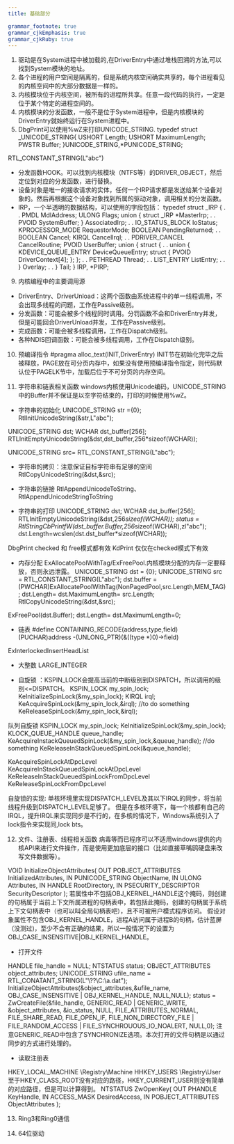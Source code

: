 ```yaml
---
title: 基础部分

grammar_footnote: true
grammar_cjkEmphasis: true
grammar_cjkRuby: true
---
```


1. 驱动是在System进程中被加载的,在DriverEntry中通过堆栈回溯的方法,可以找到System模块的地址。
2. 各个进程的用户空间是隔离的，但是系统内核空间确实共享的，每个进程看见的内核空间中的大部分数据是一样的。
3. 内核模块位于内核空间，被所有的进程所共享。任意一段代码的执行，一定是位于某个特定的进程空间的。
4. 内核模块的分发函数，一般不是位于System进程中，但是内核模块的DriverEntry就始终运行在System进程中。
5. DbgPrint可以使用%wZ来打印UNICODE_STRING.
typedef struct _UNICODE_STRING{
    USHORT Length;
    USHORT MaximumLength;
    PWSTR  Buffer;
}UNICODE_STRING,*PUNICODE_STRING;

RTL_CONSTANT_STRING(L"abc")
 - 分发函数HOOK。可以找到内核模块（NTFS等）的DRIVER_OBJECT，然后定位到对应的分发函数，进行替换。
 - 设备对象是唯一的接收请求的实体，任何一个IRP请求都是发送给某个设备对象的。然后再根据这个设备对象找到所属的驱动对象，调用相关的分发函数。
 - IRP，一个半透明的数据结构，可以使用的字段包括：
typedef struct _IRP {
  .
  .
  PMDL  MdlAddress;
  ULONG  Flags;
  union {
    struct _IRP  *MasterIrp;
    .
    .
    PVOID  SystemBuffer;
  } AssociatedIrp;
  .
  .
  IO_STATUS_BLOCK  IoStatus;
  KPROCESSOR_MODE  RequestorMode;
  BOOLEAN PendingReturned;
  .
  .
  BOOLEAN  Cancel;
  KIRQL  CancelIrql;
  .
  .
  PDRIVER_CANCEL  CancelRoutine;
  PVOID UserBuffer;
  union {
    struct {
    .
    .
    union {
      KDEVICE_QUEUE_ENTRY DeviceQueueEntry;
      struct {
        PVOID  DriverContext[4];
      };
    };
    .
    .
    PETHREAD  Thread;
    .
    .
    LIST_ENTRY  ListEntry;
    .
    .
    } Overlay;
  .
  .
  } Tail;
} IRP, *PIRP;
9. 内核编程中的主要调用源
  
 - DriverEntry、DriverUnload：这两个函数由系统进程中的单一线程调用，不会出现多线程的问题，工作在Passive级别。
 - 分发函数：可能会被多个线程同时调用。分罚函数不会和DriverEntry并发，但是可能回合DriverUnload并发，工作在Passive级别。
 - 完成函数：可能会被多线程调用，工作在Dispatch级别。
 - 各种NDIS回调函数：可能会被多线程调用，工作在Dispatch级别。

10. 预编译指令
#pragma alloc_text(INIT,DriverEntry)
INIT节在初始化完毕之后被释放，PAGE放在可分页内存中，如果没有使用预编译指令指定，则代码默认位于PAGELK节中，加载后位于不可分页的内存空间。

11. 字符串和链表相关函数
windows内核使用Unicode编码，UNICODE_STRING中的Buffer并不保证是以空字符结束的，打印的时候使用%wZ。
- 字符串的初始化
UNICODE_STRING str ={0};
RtlInitUnicodeString(&str,L"abc");

UNICODE_STRING dst;
WCHAR dst_buffer[256];
RTLInitEmptyUnicodeString(&dst,dst_buffer,256*sizeof(WCHAR));

UNICODE_STRING src=  RTL_CONSTANT_STRING(L"abc");

- 字符串的拷贝：注意保证目标字符串有足够的空间
RtlCopyUnicodeString(&dst,&src);

- 字符串的链接
RtlAppendUnicodeToString、RtlAppendUnicodeStringToString

- 字符串的打印
UNICODE_STRING dst;
WCHAR dst_buffer[256];
RTLInitEmptyUnicodeString(&dst,256*sizeof(WCHAR));
status = RtlStringCbPrintfW(dst_buffer.Buffer,256*sizeof(WCHAR),zl"abc");
dst.Length=wcslen(dst.dst_buffer*sizeof(WCHAR));

DbgPrint checked 和 free模式都有效
KdPrint  仅仅在checked模式下有效

- 内存分配
ExAllocatePoolWithTag/ExFreePool.内核模块分配的内存一定要释放，否则永远泄露。
UNICODE_STRING dst = {0};
UNICODE_STRING src = RTL_CONSTANT_STRING(L"abc");
dst.buffer = (PWCHAR)ExAllocatePoolWithTag(NonPagedPool,src.Length,MEM_TAG);
dst.Length= dst.MaximumLength= src.Length;
RtlCopyUnicodeString(&dst,&src);

ExFreePool(dst.Buffer);
dst.Length= dst.MaximumLength=0;

- 链表
#define  CONTAINING_RECODE(address,type,field)  \
   (PUCHAR)address -(UNLONG_PTR)(&((type *)0)->field)

ExInterlockedInsertHeadList

- 大整数
LARGE_INTEGER

- 自旋锁 ：KSPIN_LOCK会提高当前的中断级别到DISPATCH，所以调用的级别<=DISPATCH。
KSPIN_LOCK my_spin_lock;
KeInitializeSpinLock(&my_spin_lock);
KIRQL irql;
KeAcquireSpinLock(&my_spin_lock,&irql);
//to do something
KeReleaseSpinLock(&my_spin_lock,&irql);

队列自旋锁
KSPIN_LOCK my_spin_lock;
KeInitializeSpinLock(&my_spin_lock);
KLOCK_QUEUE_HANDLE queue_handle;
KeAcquireInstackQueuedSpinLock(&my_spin_lock,&queue_handle);
//do something
KeReleaseInStackQueuedSpinLock(&queue_handle);

KeAcquireSpinLockAtDpcLevel KeAcquireInStackQueuedSpinLockAtDpcLevel KeReleaseInStackQueuedSpinLockFromDpcLevel KeReleaseSpinLockFromDpcLevel 

自旋锁的实现:
单核环境里实现DISPATCH_LEVEL及其以下IRQL的同步，将当前线程升级到DISPATCH_LEVEL足够了。
但是在多核环境下，每一个核都有自己的IRQL，提升IRQL来实现同步是不行的，在多核的情况下，Windows系统引入了lock指令来实现同,lock bts。

12. 文件、注册表、线程相关函数
病毒等而已程序可以不适用windows提供的内核API来进行文件操作，而是使用更加底层的接口（比如直接草嘴鸥硬盘来改写文件数据等）。

VOID InitializeObjectAttributes(
    OUT POBJECT_ATTRIBUTES  InitializedAttributes,
    IN PUNICODE_STRING  ObjectName,
    IN ULONG  Attributes,
    IN HANDLE  RootDirectory,
    IN PSECURITY_DESCRIPTOR  SecurityDescriptor
    );
若属性中不包括OBJ_KERNEL_HANDLE这个掩码，则创建的句柄属于当前上下文所属进程的句柄表中，若包括此掩码，创建的句柄属于系统上下文句柄表中（也可以叫全局句柄表吧），且不可被用户模式程序访问。
假设对象属性不包含OBJ_KERNEL_HANDLE，进程A访问属于进程B的句柄，估计蓝屏（没测过)，至少不会有正确的结果，所以一般情况下的设置为OBJ_CASE_INSENSITIVE|OBJ_KERNEL_HANDLE。

- 打开文件

HANDLE file_handle = NULL;
NTSTATUS status;
OBJECT_ATTRIBUTES object_attributes;
UNICODE_STRING ufile_name = RTL_CONATANT_STRING(L"\\??\\C:\\a.dat");
InitializeObjectAttributes(&object_attributes,&ufile_name,
        OBJ_CASE_INSENSITIVE | OBJ_KERNEL_HANDLE,
        NULL,NULL);
status = ZwCreateFile(&file_handle,
        GENERIC_READ | GENERIC_WRITE,
        &object_attributes,
        &io_status,
        NULL,
        FILE_ATTRIBUTES_NORMAL,
        FILE_SHARE_READ,
        FILE_OPEN_IF,
        FILE_NON_DIRECTORY_FILE | FILE_RANDOM_ACCESS | FILE_SYNCHROUOUS_IO_NOALERT,
        NULL,0);
注意GENERIC_READ中包含了SYNCHRONIZE选项。本次打开的文件句柄是以通过同步的方式进行处理的。

- 读取注册表

HKEY_LOCAL_MACHINE   \Registry\Machine
HHKEY_USERS          \Registry\User
至于HKEY_CLASS_ROOT没有对应的路径，HKEY_CURRENT_USER则没有简单的对应路径，但是可以计算得到。
NTSTATUS ZwOpenKey(
    OUT PHANDLE  KeyHandle,
    IN ACCESS_MASK  DesiredAccess,
    IN POBJECT_ATTRIBUTES  ObjectAttributes
    );





13. Ring3和Ring0通信

14. 64位驱动

